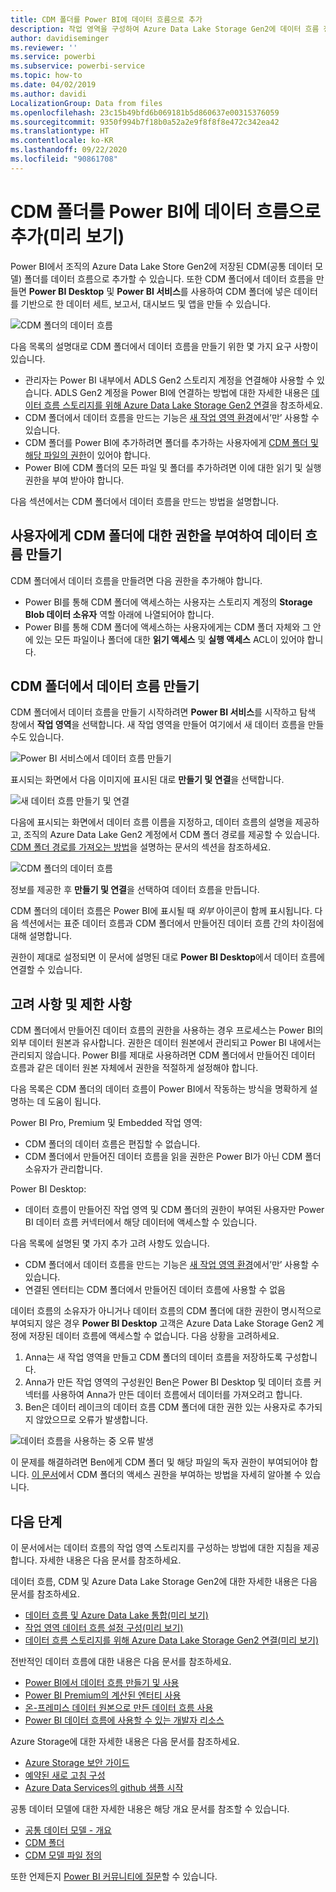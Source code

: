 ```yaml
---
title: CDM 폴더를 Power BI에 데이터 흐름으로 추가
description: 작업 영역을 구성하여 Azure Data Lake Storage Gen2에 데이터 흐름 정의 및 데이터 파일 저장
author: davidiseminger
ms.reviewer: ''
ms.service: powerbi
ms.subservice: powerbi-service
ms.topic: how-to
ms.date: 04/02/2019
ms.author: davidi
LocalizationGroup: Data from files
ms.openlocfilehash: 23c15b49bfd6b069181b5d860637e00315376059
ms.sourcegitcommit: 9350f994b7f18b0a52a2e9f8f8f8e472c342ea42
ms.translationtype: HT
ms.contentlocale: ko-KR
ms.lasthandoff: 09/22/2020
ms.locfileid: "90861708"
---
```

# <a name="add-a-cdm-folder-to-power-bi-as-a-dataflow-preview"></a>CDM 폴더를 Power BI에 데이터 흐름으로 추가(미리 보기)

Power BI에서 조직의 Azure Data Lake Store Gen2에 저장된 CDM(공통 데이터 모델) 폴더를 데이터 흐름으로 추가할 수 있습니다. 또한 CDM 폴더에서 데이터 흐름을 만들면 **Power BI Desktop** 및 **Power BI 서비스**를 사용하여 CDM 폴더에 넣은 데이터를 기반으로 한 데이터 세트, 보고서, 대시보드 및 앱을 만들 수 있습니다.

![CDM 폴더의 데이터 흐름](media/service-dataflows-add-cdm-folder/dataflow-from-cdm-folder_01.jpg)

다음 목록의 설명대로 CDM 폴더에서 데이터 흐름을 만들기 위한 몇 가지 요구 사항이 있습니다.

* 관리자는 Power BI 내부에서 ADLS Gen2 스토리지 계정을 연결해야 사용할 수 있습니다. ADLS Gen2 계정을 Power BI에 연결하는 방법에 대한 자세한 내용은 [데이터 흐름 스토리지를 위해 Azure Data Lake Storage Gen2 연결](service-dataflows-connect-azure-data-lake-storage-gen2.md)을 참조하세요.
* CDM 폴더에서 데이터 흐름을 만드는 기능은 [새 작업 영역 환경](../collaborate-share/service-create-the-new-workspaces.md)에서’만’ 사용할 수 있습니다.  
* CDM 폴더를 Power BI에 추가하려면 폴더를 추가하는 사용자에게 [CDM 폴더 및 해당 파일의 권한](./service-dataflows-azure-data-lake-integration.md)이 있어야 합니다.
* Power BI에 CDM 폴더의 모든 파일 및 폴더를 추가하려면 이에 대한 읽기 및 실행 권한을 부여 받아야 합니다.

다음 섹션에서는 CDM 폴더에서 데이터 흐름을 만드는 방법을 설명합니다.

## <a name="authorizing-users-for-cdm-folders-to-create-a-dataflow"></a>사용자에게 CDM 폴더에 대한 권한을 부여하여 데이터 흐름 만들기

CDM 폴더에서 데이터 흐름을 만들려면 다음 권한을 추가해야 합니다.
* Power BI를 통해 CDM 폴더에 액세스하는 사용자는 스토리지 계정의 **Storage Blob 데이터 소유자** 역할 아래에 나열되어야 합니다.
* Power BI를 통해 CDM 폴더에 액세스하는 사용자에게는 CDM 폴더 자체와 그 안에 있는 모든 파일이나 폴더에 대한 **읽기 액세스** 및 **실행 액세스** ACL이 있어야 합니다. 

## <a name="create-a-dataflow-from-a-cdm-folder"></a>CDM 폴더에서 데이터 흐름 만들기

CDM 폴더에서 데이터 흐름을 만들기 시작하려면 **Power BI 서비스**를 시작하고 탐색 창에서 **작업 영역**을 선택합니다. 새 작업 영역을 만들어 여기에서 새 데이터 흐름을 만들 수도 있습니다.

![Power BI 서비스에서 데이터 흐름 만들기](media/service-dataflows-add-cdm-folder/dataflow-from-cdm-folder_02.jpg)

표시되는 화면에서 다음 이미지에 표시된 대로 **만들기 및 연결**을 선택합니다.

![새 데이터 흐름 만들기 및 연결](media/service-dataflows-add-cdm-folder/dataflow-from-cdm-folder_03.jpg)

다음에 표시되는 화면에서 데이터 흐름 이름을 지정하고, 데이터 흐름의 설명을 제공하고, 조직의 Azure Data Lake Gen2 계정에서 CDM 폴더 경로를 제공할 수 있습니다. [CDM 폴더 경로를 가져오는 방법](service-dataflows-configure-workspace-storage-settings.md#get-the-uri-of-stored-dataflow-files)을 설명하는 문서의 섹션을 참조하세요. 

![CDM 폴더의 데이터 흐름](media/service-dataflows-add-cdm-folder/dataflow-from-cdm-folder_01.jpg)

정보를 제공한 후 **만들기 및 연결**을 선택하여 데이터 흐름을 만듭니다.

CDM 폴더의 데이터 흐름은 Power BI에 표시될 때 *외부* 아이콘이 함께 표시됩니다. 다음 섹션에서는 표준 데이터 흐름과 CDM 폴더에서 만들어진 데이터 흐름 간의 차이점에 대해 설명합니다.

권한이 제대로 설정되면 이 문서에 설명된 대로 **Power BI Desktop**에서 데이터 흐름에 연결할 수 있습니다.


## <a name="considerations-and-limitations"></a>고려 사항 및 제한 사항

CDM 폴더에서 만들어진 데이터 흐름의 권한을 사용하는 경우 프로세스는 Power BI의 외부 데이터 원본과 유사합니다. 권한은 데이터 원본에서 관리되고 Power BI 내에서는 관리되지 않습니다. Power BI를 제대로 사용하려면 CDM 폴더에서 만들어진 데이터 흐름과 같은 데이터 원본 자체에서 권한을 적절하게 설정해야 합니다.

다음 목록은 CDM 폴더의 데이터 흐름이 Power BI에서 작동하는 방식을 명확하게 설명하는 데 도움이 됩니다.

Power BI Pro, Premium 및 Embedded 작업 영역:
* CDM 폴더의 데이터 흐름은 편집할 수 없습니다.
* CDM 폴더에서 만들어진 데이터 흐름을 읽을 권한은 Power BI가 아닌 CDM 폴더 소유자가 관리합니다.

Power BI Desktop:
* 데이터 흐름이 만들어진 작업 영역 및 CDM 폴더의 권한이 부여된 사용자만 Power BI 데이터 흐름 커넥터에서 해당 데이터에 액세스할 수 있습니다.


다음 목록에 설명된 몇 가지 추가 고려 사항도 있습니다.

* CDM 폴더에서 데이터 흐름을 만드는 기능은 [새 작업 영역 환경](../collaborate-share/service-create-the-new-workspaces.md)에서’만’ 사용할 수 있습니다. 
* 연결된 엔터티는 CDM 폴더에서 만들어진 데이터 흐름에 사용할 수 없음


데이터 흐름의 소유자가 아니거나 데이터 흐름의 CDM 폴더에 대한 권한이 명시적으로 부여되지 않은 경우 **Power BI Desktop** 고객은 Azure Data Lake Storage Gen2 계정에 저장된 데이터 흐름에 액세스할 수 없습니다. 다음 상황을 고려하세요.

1.    Anna는 새 작업 영역을 만들고 CDM 폴더의 데이터 흐름을 저장하도록 구성합니다.
2.    Anna가 만든 작업 영역의 구성원인 Ben은 Power BI Desktop 및 데이터 흐름 커넥터를 사용하여 Anna가 만든 데이터 흐름에서 데이터를 가져오려고 합니다.
3.    Ben은 데이터 레이크의 데이터 흐름 CDM 폴더에 대한 권한 있는 사용자로 추가되지 않았으므로 오류가 발생합니다.

  ![데이터 흐름을 사용하는 중 오류 발생](media/service-dataflows-configure-workspace-storage-settings/dataflow-storage-settings_08.jpg)

이 문제를 해결하려면 Ben에게 CDM 폴더 및 해당 파일의 독자 권한이 부여되어야 합니다. [이 문서](./service-dataflows-azure-data-lake-integration.md)에서 CDM 폴더의 액세스 권한을 부여하는 방법을 자세히 알아볼 수 있습니다.


## <a name="next-steps"></a>다음 단계

이 문서에서는 데이터 흐름의 작업 영역 스토리지를 구성하는 방법에 대한 지침을 제공합니다. 자세한 내용은 다음 문서를 참조하세요.

데이터 흐름, CDM 및 Azure Data Lake Storage Gen2에 대한 자세한 내용은 다음 문서를 참조하세요.

* [데이터 흐름 및 Azure Data Lake 통합(미리 보기)](service-dataflows-azure-data-lake-integration.md)
* [작업 영역 데이터 흐름 설정 구성(미리 보기)](service-dataflows-configure-workspace-storage-settings.md)
* [데이터 흐름 스토리지를 위해 Azure Data Lake Storage Gen2 연결(미리 보기)](service-dataflows-connect-azure-data-lake-storage-gen2.md)

전반적인 데이터 흐름에 대한 내용은 다음 문서를 참조하세요.

* [Power BI에서 데이터 흐름 만들기 및 사용](service-dataflows-create-use.md)
* [Power BI Premium의 계산된 엔터티 사용](service-dataflows-computed-entities-premium.md)
* [온-프레미스 데이터 원본으로 만든 데이터 흐름 사용](service-dataflows-on-premises-gateways.md)
* [Power BI 데이터 흐름에 사용할 수 있는 개발자 리소스](service-dataflows-developer-resources.md)

Azure Storage에 대한 자세한 내용은 다음 문서를 참조하세요.
* [Azure Storage 보안 가이드](/azure/storage/common/storage-security-guide)
* [예약된 새로 고침 구성](../connect-data/refresh-scheduled-refresh.md)
* [Azure Data Services의 github 샘플 시작](https://aka.ms/cdmadstutorial)

공통 데이터 모델에 대한 자세한 내용은 해당 개요 문서를 참조할 수 있습니다.
* [공통 데이터 모델 - 개요 ](/powerapps/common-data-model/overview)
* [CDM 폴더](/common-data-model/data-lake)
* [CDM 모델 파일 정의](/common-data-model/model-json)

또한 언제든지 [Power BI 커뮤니티에 질문](https://community.powerbi.com/)할 수 있습니다.